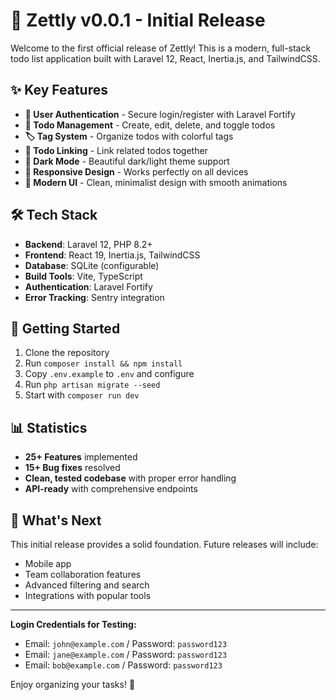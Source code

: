 # 🎉 Zettly v0.0.1 - Initial Release

Welcome to the first official release of Zettly! This is a modern, full-stack todo list application built with Laravel 12, React, Inertia.js, and TailwindCSS.

## ✨ Key Features

- **🔐 User Authentication** - Secure login/register with Laravel Fortify
- **📝 Todo Management** - Create, edit, delete, and toggle todos
- **🏷️ Tag System** - Organize todos with colorful tags
- **🔗 Todo Linking** - Link related todos together
- **🌙 Dark Mode** - Beautiful dark/light theme support
- **📱 Responsive Design** - Works perfectly on all devices
- **🚀 Modern UI** - Clean, minimalist design with smooth animations

## 🛠️ Tech Stack

- **Backend**: Laravel 12, PHP 8.2+
- **Frontend**: React 19, Inertia.js, TailwindCSS
- **Database**: SQLite (configurable)
- **Build Tools**: Vite, TypeScript
- **Authentication**: Laravel Fortify
- **Error Tracking**: Sentry integration

## 🚀 Getting Started

1. Clone the repository
2. Run `composer install && npm install`
3. Copy `.env.example` to `.env` and configure
4. Run `php artisan migrate --seed`
5. Start with `composer run dev`

## 📊 Statistics

- **25+ Features** implemented
- **15+ Bug fixes** resolved
- **Clean, tested codebase** with proper error handling
- **API-ready** with comprehensive endpoints

## 🎯 What's Next

This initial release provides a solid foundation. Future releases will include:
- Mobile app
- Team collaboration features
- Advanced filtering and search
- Integrations with popular tools

---

**Login Credentials for Testing:**
- Email: `john@example.com` / Password: `password123`
- Email: `jane@example.com` / Password: `password123`
- Email: `bob@example.com` / Password: `password123`

Enjoy organizing your tasks! 🎉
